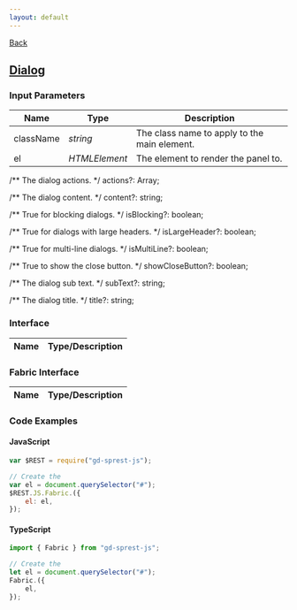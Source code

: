 ```yaml
---
layout: default
---
```

[Back](/js/fabric)
## [Dialog](https://dev.office.com/fabric-js/Components/Dialog/Dialog.html)
### Input Parameters

| Name | Type | Description |
| --- | --- | --- |
| className | _string_ | The class name to apply to the main element. |
| el | _HTMLElement_ | The element to render the panel to. |

/** The dialog actions. */
actions?: Array<IButtonProps>;

/** The dialog content. */
content?: string;

/** True for blocking dialogs. */
isBlocking?: boolean;

/** True for dialogs with large headers. */
isLargeHeader?: boolean;

/** True for multi-line dialogs. */
isMultiLine?: boolean;

/** True to show the close button. */
showCloseButton?: boolean;

/** The dialog sub text. */
subText?: string;

/** The dialog title. */
title?: string;

### Interface

| Name | Type/Description |
| --- | --- |

### Fabric Interface

| Name | Type/Description |
| --- | --- |

### Code Examples
#### JavaScript
```js
var $REST = require("gd-sprest-js");

// Create the 
var el = document.querySelector("#");
$REST.JS.Fabric.({
    el: el,
});
```
#### TypeScript
```ts
import { Fabric } from "gd-sprest-js";

// Create the 
let el = document.querySelector("#");
Fabric.({
    el,
});
```